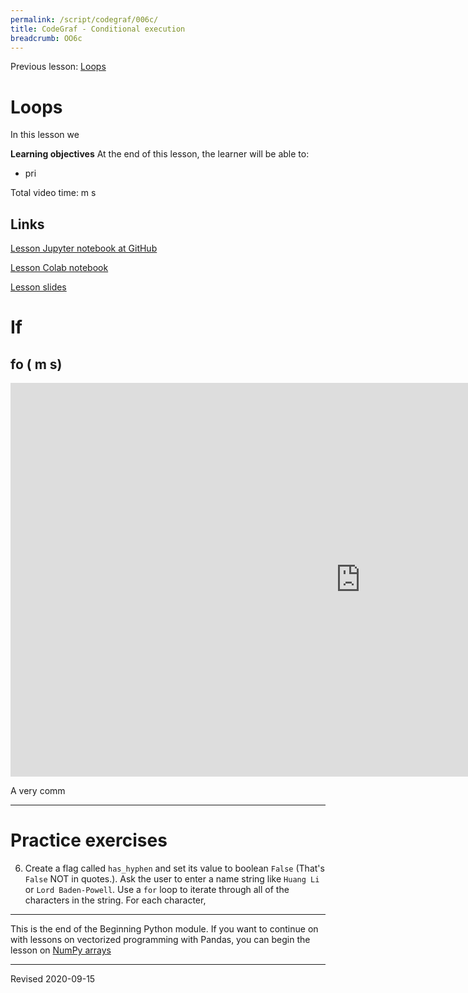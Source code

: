```yaml
---
permalink: /script/codegraf/006c/
title: CodeGraf - Conditional execution
breadcrumb: OO6c
---
```


Previous lesson: [Loops](../006b)

# Loops

In this lesson we 

**Learning objectives** At the end of this lesson, the learner will be able to:
- pri

Total video time: m s

## Links

[Lesson Jupyter notebook at GitHub](https://github.com/HeardLibrary/digital-scholarship/blob/master/code/codegraf/006/006c.ipynb)

[Lesson Colab notebook](https://colab.research.google.com/drive/1sPO7UibB)

[Lesson slides](../slides/lesson006c.pdf)


# If

## fo ( m s)

<iframe width="1120" height="630" src="https://www.youtube.com/embed/uAlD1Y5e4Ao" frameborder="0" allow="accelerometer; autoplay; encrypted-media; gyroscope; picture-in-picture" allowfullscreen></iframe>

A very comm

----

# Practice exercises

6. Create a flag called `has_hyphen` and set its value to boolean `False` (That's `False` NOT in quotes.). Ask the user to enter a name string like `Huang Li` or `Lord Baden-Powell`. Use a `for` loop to iterate through all of the characters in the string. For each character, 

----

This is the end of the Beginning Python module. If you want to continue on with lessons on vectorized programming with Pandas, you can begin the lesson on [NumPy arrays](../007)

----

Revised 2020-09-15
